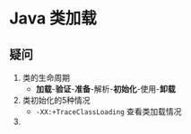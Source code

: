# Java 类加载

## 疑问



1. 类的生命周期
   - **加载**-**验证**-**准备**-解析-**初始化**-使用-**卸载**
2. 类初始化的5种情况
   - `-XX:+TraceClassLoading` 查看类加载情况
3. 

